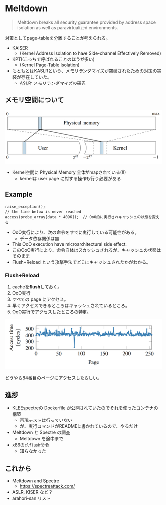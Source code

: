 # Meltdown

> Meltdown breaks all security guarantee provided by address space isolation as well as paravirtualized environments.

対策としてpage-tableを分離することが考えられる。
- KAISER
  - (Kernel Address Isolation to have Side-channel Effectively Removed)
- KPTI(こっちで呼ばれることのほうが多い)
  - (Kernel Page-Table Isolation)
- もともとはKASLRという、メモリランダマイズが突破されたための対策の実装が存在していた。
  - ASLR: メモリランダマイズの研究

## メモリ空間について

![memory-space](img/memory-space.png)

- Kernel空間に Physical Memory 全体がmapされている(!!)
  - kernelは user page に対する操作も行う必要がある

## Example

```
raise_exception();
// the line below is never reached
access(probe_array[data * 4096]);  // OoO的に実行されキャッシュの状態を変える
```

- OoO実行により、次の命令をすでに実行している可能性がある。
  - データ依存関係は無
- This OoO execution have microarchitectural side effect.
- このOoO実行により、命令自体はスカッシュされるが、キャッシュの状態はそのまま
- Flush+Reload という攻撃手法でどこにキャッシュされたかがわかる。

### Flush+Reload

1. cacheを**flush**しておく。
1. OoO実行
1. すべての page にアクセス。
1. 早くアクセスできるところはキャッシュされているところ。
1. OoO実行でアクセスしたところの特定。

![flush-reload](img/flush-reload.png)

どうやら84番目のページにアクセスしたらしい。

## 進捗

- KLEEspectreの Dockerfile が公開されていたのでそれを使ったコンテナの構築
  - 再現テストは行っていない
  - が、実行コマンドがREADMEに書かれているので、やるだけ
- Meltdown と Spectre の調査
  - Meltdown を途中まで
- x86の`clflush`命令
  - 知らなかった

## これから

- Meltdown and Spectre
  - https://spectreattack.com/
- ASLR, KISER など？
- arahori-san リスト
